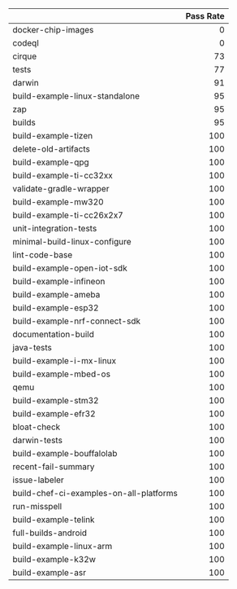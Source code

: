 |                                         |   Pass Rate |
|:----------------------------------------|------------:|
| docker-chip-images                      |           0 |
| codeql                                  |           0 |
| cirque                                  |          73 |
| tests                                   |          77 |
| darwin                                  |          91 |
| build-example-linux-standalone          |          95 |
| zap                                     |          95 |
| builds                                  |          95 |
| build-example-tizen                     |         100 |
| delete-old-artifacts                    |         100 |
| build-example-qpg                       |         100 |
| build-example-ti-cc32xx                 |         100 |
| validate-gradle-wrapper                 |         100 |
| build-example-mw320                     |         100 |
| build-example-ti-cc26x2x7               |         100 |
| unit-integration-tests                  |         100 |
| minimal-build-linux-configure           |         100 |
| lint-code-base                          |         100 |
| build-example-open-iot-sdk              |         100 |
| build-example-infineon                  |         100 |
| build-example-ameba                     |         100 |
| build-example-esp32                     |         100 |
| build-example-nrf-connect-sdk           |         100 |
| documentation-build                     |         100 |
| java-tests                              |         100 |
| build-example-i-mx-linux                |         100 |
| build-example-mbed-os                   |         100 |
| qemu                                    |         100 |
| build-example-stm32                     |         100 |
| build-example-efr32                     |         100 |
| bloat-check                             |         100 |
| darwin-tests                            |         100 |
| build-example-bouffalolab               |         100 |
| recent-fail-summary                     |         100 |
| issue-labeler                           |         100 |
| build-chef-ci-examples-on-all-platforms |         100 |
| run-misspell                            |         100 |
| build-example-telink                    |         100 |
| full-builds-android                     |         100 |
| build-example-linux-arm                 |         100 |
| build-example-k32w                      |         100 |
| build-example-asr                       |         100 |